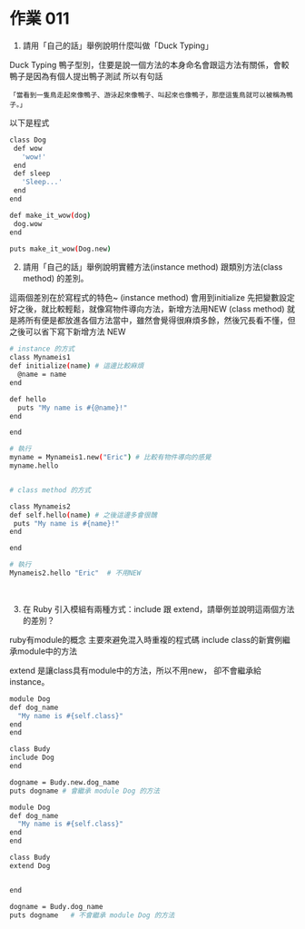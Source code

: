 # 作業 011

1. 請用「自己的話」舉例說明什麼叫做「Duck Typing」
  
 Duck Typing 鴨子型別，住要是說一個方法的本身命名會跟這方法有關係，會較鴨子是因為有個人提出鴨子測試
 所以有句話
  
 `「當看到一隻鳥走起來像鴨子、游泳起來像鴨子、叫起來也像鴨子，那麼這隻鳥就可以被稱為鴨子。」`
 
 以下是程式
 
 ```bash
class Dog  
  def wow  
    'wow!'  
  end  
  def sleep  
    'Sleep...'  
  end  
end  
 
def make_it_wow(dog)  
  dog.wow  
end  

puts make_it_wow(Dog.new)  
```
 
 

2. 請用「自己的話」舉例說明實體方法(instance method) 跟類別方法(class method) 的差別。
  
  這兩個差別在於寫程式的特色~
  (instance method)
  會用到initialize 先把變數設定好之後，就比較輕鬆，就像寫物件導向方法，新增方法用NEW 
  (class method)
  就是將所有便是都放進各個方法當中，雖然會覺得很麻煩多餘，然後冗長看不懂，但之後可以省下寫下新增方法 NEW 
  
  ```bash
  # instance 的方式
class Mynameis1
  def initialize(name) # 這邊比較麻煩
    @name = name
  end

  def hello
    puts "My name is #{@name}!"
  end
  
end

# 執行
myname = Mynameis1.new("Eric") # 比較有物件導向的感覺
myname.hello


# class method 的方式

class Mynameis2
  def self.hello(name) # 之後這邊多會很醜
   puts "My name is #{name}!"
  end

end

# 執行
Mynameis2.hello "Eric"  # 不用NEW

```
  

3. 在 Ruby 引入模組有兩種方式：include 跟 extend，請舉例並說明這兩個方法的差別？

  ruby有module的概念
  主要來避免混入時重複的程式碼
  include
  class的新實例繼承module中的方法
  
  extend
  是讓class具有module中的方法，所以不用new，
  卻不會繼承給instance。
  
  ```bash
  module Dog 
  def dog_name
    "My name is #{self.class}"
  end
end

class Budy 
  include Dog
end

dogname = Budy.new.dog_name
puts dogname # 會繼承 module Dog 的方法

module Dog 
  def dog_name
    "My name is #{self.class}"
  end
end

class Budy
  extend Dog
  

end

dogname = Budy.dog_name
puts dogname   # 不會繼承 module Dog 的方法
```  
  
  
  
